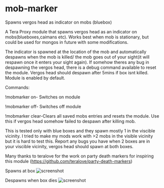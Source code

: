 # mob-marker
Spawns vergos head as indicator on mobs (bluebox)

A Tera Proxy module that spawns vergos head as an indicator on mobs(blueboxes,caimans etc). Works best when mob is stationary, but could be used for mongos in future with some modifications.

The indicator is spawned at the location of the mob and automatically despawns when the mob is killed/ the mob goes out of your sight(it will respawn once it enters your sight again). If somehow theres any bug in despawning the vergos head, there is a debug command available to reset the module. Vergos head should despawn after 5mins if box isnt killed. Module is enabled by default.

Commands:

!mobmarker on- Switches on module

!mobmarker off- Switches off module

!mobmarker clear-Clears all saved mobs entries and resets the module. Use this if vergos head somehow failed to despawn after killing mob.

This is tested only with blue boxes and they spawn mostly 1 in the viscible vicinity. I tried to make my mods work with >2 mobs in the visible vicinity but it is hard to test this. Report any bugs you have when 2 boxes are in your viscible vicinity, vergos head should spawn at both boxes.

Many thanks to teralove for the work on party death markers for inspiring this module (https://github.com/teralove/party-death-markers)

Spawns at box
![screenshot](http://i.imgur.com/pRj1rY6.jpg "Spawn at Bluebox")

Despawns when box dies
![screenshot](http://i.imgur.com/IJuFvLk.jpg "Despawns after box dies")
